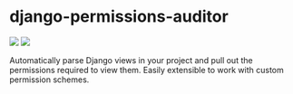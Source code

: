 django-permissions-auditor
==========================

[![](https://img.shields.io/pypi/v/nine.svg)](https://pypi.org/project/django-permissions-auditor/)
[![](https://readthedocs.org/projects/django-permissions-auditor/badge/?version=latest&style=flat)](https://django-permissions-auditor.readthedocs.io/en/latest/)


Automatically parse Django views in your project and pull out the permissions required to view them. Easily extensible to work with custom permission schemes.
